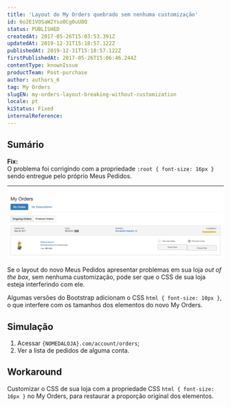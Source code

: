```yaml
---
title: 'Layout do My Orders quebrado sem nenhuma customização'
id: 6o2E1VOSaW2Yso0Cg0uU8Q
status: PUBLISHED
createdAt: 2017-05-26T15:03:53.391Z
updatedAt: 2019-12-31T15:18:57.122Z
publishedAt: 2019-12-31T15:18:57.122Z
firstPublishedAt: 2017-05-26T15:06:46.244Z
contentType: knownIssue
productTeam: Post-purchase
author: authors_6
tag: My Orders
slugEN: my-orders-layout-breaking-without-customization
locale: pt
kiStatus: Fixed
internalReference: 
---
```


## Sumário

<div class="alert alert-success">
  <div><strong>Fix:</strong></div>
  <div>O problema foi corrigindo com a propriedade <code>:root { font-size: 16px }</code> sendo entregue pelo próprio Meus Pedidos.</div>
</div>

---


![Screen Shot 2017-05-26 at 12.01.58](https://raw.githubusercontent.com/vtexdocs/help-center-content/refs/heads/main/docs/pt/known-issues/Post-purchase/layout-do-my-orders-quebrado-sem-nenhuma-customizacao_1.png)

Se o layout do novo Meus Pedidos apresentar problemas em sua loja _out of the box_, sem nenhuma customização, pode ser que o CSS de sua loja esteja interferindo com ele.

Algumas versões do Bootstrap adicionam o CSS `html { font-size: 10px }`, o que interfere com os tamanhos dos elementos do novo My Orders.

## Simulação

1. Acessar `{NOMEDALOJA}.com/account/orders`;
2. Ver a lista de pedidos de alguma conta.

## Workaround

Customizar o CSS de sua loja com a propriedade CSS `html { font-size: 16px }` no My Orders, para restaurar a proporção original dos elementos.

